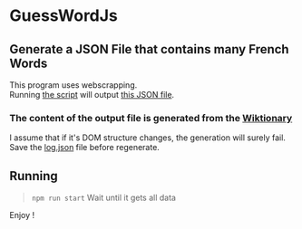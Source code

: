 # GuessWordJs
## Generate a JSON File that contains many French Words ##
This program uses webscrapping. </br>
Running <a href="index.js">the script</a> will output <a href="log.json">this JSON file</a>.
### The content of the output file is generated from the <a href="https://fr.wiktionary.org/wiki/Wiktionnaire:Liste_de_1750_mots_fran%C3%A7ais_les_plus_courants">Wiktionary</a> ###
I assume that if it's DOM structure changes, the generation will surely fail.</br>
Save the <a href="log.json">log.json</a> file before regenerate.
## Running ##
> <code>npm run start</code>
> Wait until it gets all data

Enjoy !
